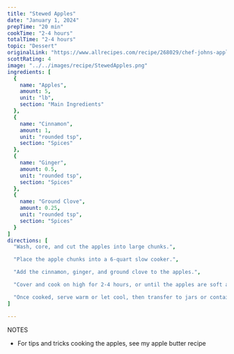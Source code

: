 ```yaml
---
title: "Stewed Apples"
date: "January 1, 2024"
prepTime: "20 min"
cookTime: "2-4 hours"
totalTime: "2-4 hours"
topic: "Dessert"
originalLink: "https://www.allrecipes.com/recipe/268029/chef-johns-apple-butter/"
scottRating: 4
image: "../../images/recipe/StewedApples.png"
ingredients: [
  {
    name: "Apples",
    amount: 5,
    unit: "lb",
    section: "Main Ingredients"
  },
  {
    name: "Cinnamon",
    amount: 1,
    unit: "rounded tsp",
    section: "Spices"
  },
  {
    name: "Ginger",
    amount: 0.5,
    unit: "rounded tsp",
    section: "Spices"
  },
  {
    name: "Ground Clove",
    amount: 0.25,
    unit: "rounded tsp",
    section: "Spices"
  }
]
directions: [
  "Wash, core, and cut the apples into large chunks.",

  "Place the apple chunks into a 6-quart slow cooker.",

  "Add the cinnamon, ginger, and ground clove to the apples.",

  "Cover and cook on high for 2-4 hours, or until the apples are soft and stewed to a chunky consistency.",

  "Once cooked, serve warm or let cool, then transfer to jars or containers and refrigerate or freeze."
]

---
```

NOTES
- For tips and tricks cooking the apples, see my apple butter recipe